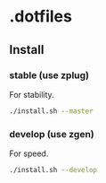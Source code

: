 # .dotfiles

## Install

### stable (use zplug)

For stability.

```bash
./install.sh --master
```

### develop (use zgen)

For speed.

```bash
./install.sh --develop
```
